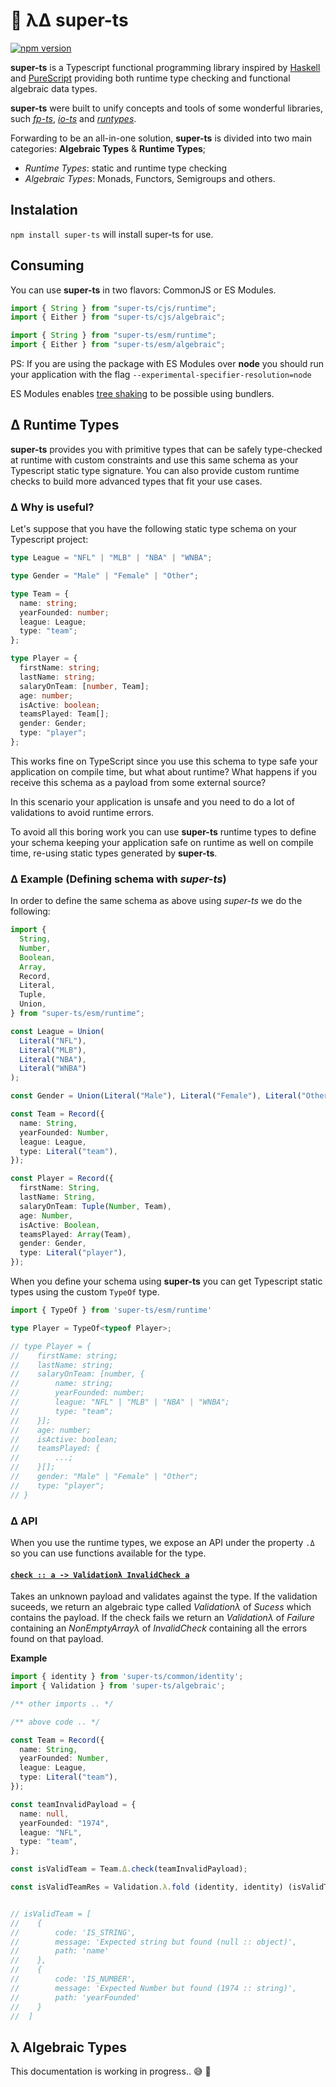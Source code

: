 # <span id="section:home">🦸 λΔ super-ts</span>

[![npm version](https://img.shields.io/npm/v/super-ts.svg)](https://www.npmjs.com/package/super-ts)

**super-ts** is a Typescript functional programming library inspired by [Haskell](https://www.haskell.org/) and [PureScript](http://www.purescript.org/) providing both runtime type checking and functional algebraic data types.

**super-ts** were built to unify concepts and tools of some wonderful libraries, such _[fp-ts](https://github.com/gcanti/fp-ts)_, _[io-ts](https://github.com/gcanti/io-ts)_ and _[runtypes](https://github.com/pelotom/runtypes)_.

Forwarding to be an all-in-one solution, **super-ts** is divided into two main categories: **Algebraic Types** & **Runtime Types**;

- _Runtime Types_: static and runtime type checking
- _Algebraic Types_: Monads, Functors, Semigroups and others.

## <span id="section:instalation">Instalation</span>

`npm install super-ts` will install super-ts for use.

## <span id="section:consuming">Consuming</span>

You can use **super-ts** in two flavors: CommonJS or ES Modules.

```ts
import { String } from "super-ts/cjs/runtime";
import { Either } from "super-ts/cjs/algebraic";
```

```ts
import { String } from "super-ts/esm/runtime";
import { Either } from "super-ts/esm/algebraic";
```

PS: If you are using the package with ES Modules over **node** you should run your application with the flag `--experimental-specifier-resolution=node`

ES Modules enables [tree shaking](https://webpack.js.org/guides/tree-shaking/) to be possible using bundlers.

## <span id="section:runtime-types">Δ Runtime Types</span>

**super-ts** provides you with primitive types that can be safely type-checked at runtime with custom constraints and use this same schema as your Typescript static type signature. You can also provide custom runtime checks to build more advanced types that fit your use cases.

### <span id="section:runtime-types-example">Δ Why is useful?</span>

Let's suppose that you have the following static type schema on your Typescript project:

```ts
type League = "NFL" | "MLB" | "NBA" | "WNBA";

type Gender = "Male" | "Female" | "Other";

type Team = {
  name: string;
  yearFounded: number;
  league: League;
  type: "team";
};

type Player = {
  firstName: string;
  lastName: string;
  salaryOnTeam: [number, Team];
  age: number;
  isActive: boolean;
  teamsPlayed: Team[];
  gender: Gender;
  type: "player";
};
```

This works fine on TypeScript since you use this schema to type safe your application on compile time, but what about runtime? What happens if you receive this schema as a payload from some external source?

In this scenario your application is unsafe and you need to do a lot of validations to avoid runtime errors.

‌To avoid all this boring work you can use **super-ts** runtime types to define your schema keeping your application safe on runtime as well on compile time, re-using static types generated by **super-ts**.

### <span id="section:runtime-types-example">Δ Example (Defining schema with _super-ts_)</span>

In order to define the same schema as above using _super-ts_ we do the following:

```ts
import {
  String,
  Number,
  Boolean,
  Array,
  Record,
  Literal,
  Tuple,
  Union,
} from "super-ts/esm/runtime";

const League = Union(
  Literal("NFL"),
  Literal("MLB"),
  Literal("NBA"),
  Literal("WNBA")
);

const Gender = Union(Literal("Male"), Literal("Female"), Literal("Other"));

const Team = Record({
  name: String,
  yearFounded: Number,
  league: League,
  type: Literal("team"),
});

const Player = Record({
  firstName: String,
  lastName: String,
  salaryOnTeam: Tuple(Number, Team),
  age: Number,
  isActive: Boolean,
  teamsPlayed: Array(Team),
  gender: Gender,
  type: Literal("player"),
});
```

When you define your schema using **super-ts** you can get Typescript static types using the custom `TypeOf` type.

```ts
import { TypeOf } from 'super-ts/esm/runtime'

type Player = TypeOf<typeof Player>;

// type Player = {
//    firstName: string;
//    lastName: string;
//    salaryOnTeam: [number, {
//        name: string;
//        yearFounded: number;
//        league: "NFL" | "MLB" | "NBA" | "WNBA";
//        type: "team";
//    }];
//    age: number;
//    isActive: boolean;
//    teamsPlayed: {
//        ...;
//    }[];
//    gender: "Male" | "Female" | "Other";
//    type: "player";
// }


```

### <span id="section:runtime-types-example">Δ API</span>

When you use the runtime types, we expose an API under the property `.Δ` so you can use functions available for the type.

#### <a name="create" href="#L512">`check :: a -⁠> Validationλ InvalidCheck a`</a>

Takes an unknown payload and validates against the type. If the validation suceeds,
we return an algebraic type called _Validationλ_ of _Sucess_ which contains the payload.
If the check fails we return an _Validationλ_ of _Failure_ containing an _NonEmptyArrayλ_
of _InvalidCheck_ containing all the errors found on that payload.

**Example**

```ts
import { identity } from 'super-ts/common/identity';
import { Validation } from 'super-ts/algebraic';

/** other imports .. */

/** above code .. */

const Team = Record({
  name: String,
  yearFounded: Number,
  league: League,
  type: Literal("team"),
});

const teamInvalidPayload = {
  name: null,
  yearFounded: "1974",
  league: "NFL",
  type: "team",
};

const isValidTeam = Team.Δ.check(teamInvalidPayload);

const isValidTeamRes = Validation.λ.fold (identity, identity) (isValidTeam);


// isValidTeam = [
//    {
//        code: 'IS_STRING',
//        message: 'Expected string but found (null :: object)',
//        path: 'name'
//    },
//    {
//        code: 'IS_NUMBER',
//        message: 'Expected Number but found (1974 :: string)',
//        path: 'yearFounded'
//    }
//  ]

```

## <span id="section:algebraic-types">λ Algebraic Types</span>

This documentation is working in progress.. 😅 🚧
